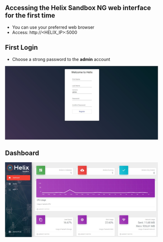 ## Accessing the Helix Sandbox NG web interface for the first time

- You can use your preferred web browser
- Access: http://<HELIX_IP>:5000

## First Login

- Choose a strong password to the **admin** account

![](../images/first_login.JPG)

## Dashboard

![](../images/dashboard.JPG)

